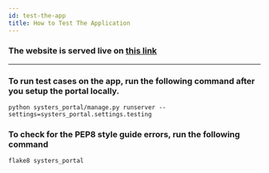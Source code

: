 ```yaml
---
id: test-the-app
title: How to Test The Application
---
```


### The website is served live on [this link](http://ec2-54-215-223-241.us-west-1.compute.amazonaws.com/)

***

### To run test cases on the app, run the following command after you setup the portal locally.

```shell
python systers_portal/manage.py runserver --settings=systers_portal.settings.testing
```
### To check for the PEP8 style guide errors, run the following command

```shell
flake8 systers_portal
```
